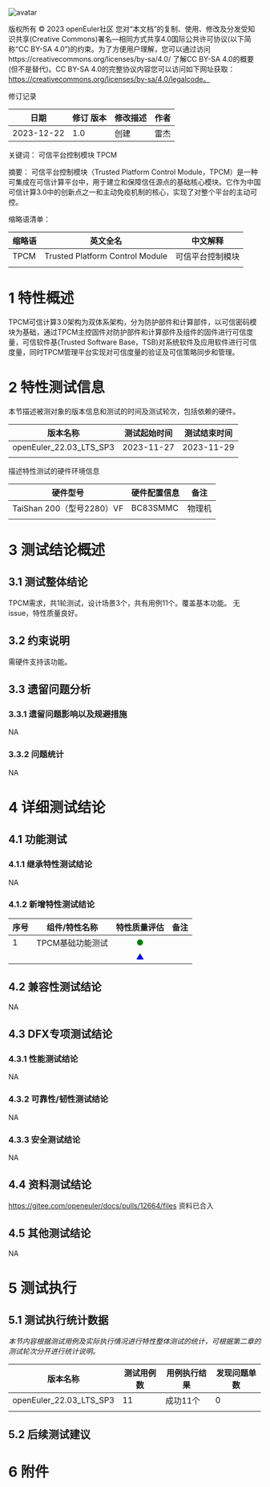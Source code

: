![avatar](../../images/openEuler.png)


版权所有 © 2023  openEuler社区
 您对“本文档”的复制、使用、修改及分发受知识共享(Creative Commons)署名—相同方式共享4.0国际公共许可协议(以下简称“CC BY-SA 4.0”)的约束。为了方便用户理解，您可以通过访问https://creativecommons.org/licenses/by-sa/4.0/ 了解CC BY-SA 4.0的概要 (但不是替代)。CC BY-SA 4.0的完整协议内容您可以访问如下网址获取：https://creativecommons.org/licenses/by-sa/4.0/legalcode。

修订记录

| 日期 | 修订   版本 | 修改描述 | 作者 |
| ---- | ----------- | -------- | ---- |
|  2023-12-22    |     1.0        |   创建       |  雷杰    |

关键词： 可信平台控制模块 TPCM

摘要：
可信平台控制模块（Trusted Platform Control Module，TPCM）是一种可集成在可信计算平台中，用于建立和保障信任源点的基础核心模块。它作为中国可信计算3.0中的创新点之一和主动免疫机制的核心，实现了对整个平台的主动可控。

缩略语清单：

| 缩略语 | 英文全名 | 中文解释 |
| ------ | -------- | -------- |
|  TPCM      |   Trusted Platform Control Module       |   可信平台控制模块       |
|        |          |          |

# 1     特性概述

TPCM可信计算3.0架构为双体系架构，分为防护部件和计算部件，以可信密码模块为基础，通过TPCM主控固件对防护部件和计算部件及组件的固件进行可信度量，可信软件基(Trusted Software Base，TSB)对系统软件及应用软件进行可信度量，同时TPCM管理平台实现对可信度量的验证及可信策略同步和管理。

# 2     特性测试信息

本节描述被测对象的版本信息和测试的时间及测试轮次，包括依赖的硬件。

| 版本名称 | 测试起始时间 | 测试结束时间 |
| -------- | ------------ | ------------ |
|  openEuler_22.03_LTS_SP3         |    2023-11-27          |    2023-11-29          |
|          |              |              |

描述特性测试的硬件环境信息

| 硬件型号 | 硬件配置信息 | 备注 |
| -------- | ------------ | ---- |
|   TaiShan 200（型号2280）VF       |    BC83SMMC         |   物理机   |
|          |              |      |

# 3     测试结论概述

## 3.1   测试整体结论

TPCM需求，共1轮测试，设计场景3个，共有用例11个。覆盖基本功能。
无issue，特性质量良好。

## 3.2   约束说明

需硬件支持该功能。

## 3.3   遗留问题分析

### 3.3.1 遗留问题影响以及规避措施

NA
### 3.3.2 问题统计

NA

# 4 详细测试结论

## 4.1 功能测试


### 4.1.1 继承特性测试结论

NA

### 4.1.2 新增特性测试结论

| 序号 | 组件/特性名称 | 特性质量评估 | 备注 |
| --- | ----------- | :--------: | --- |
|1 |TPCM基础功能测试 | <font color=green>●</font> |   |
| | | <font color=blue>▲</font> |   |



## 4.2 兼容性测试结论

NA

## 4.3 DFX专项测试结论

### 4.3.1 性能测试结论

NA

### 4.3.2 可靠性/韧性测试结论

NA

### 4.3.3 安全测试结论

NA

## 4.4 资料测试结论

https://gitee.com/openeuler/docs/pulls/12664/files
资料已合入

## 4.5 其他测试结论

NA

# 5     测试执行

## 5.1   测试执行统计数据

*本节内容根据测试用例及实际执行情况进行特性整体测试的统计，可根据第二章的测试轮次分开进行统计说明。*

| 版本名称 | 测试用例数 | 用例执行结果 | 发现问题单数 |
| -------- | ---------- | ------------ | ------------ |
|  openEuler_22.03_LTS_SP3         |       11     |     成功11个         |       0       |
|          |            |              |              |



## 5.2   后续测试建议



# 6     附件



 



 

 